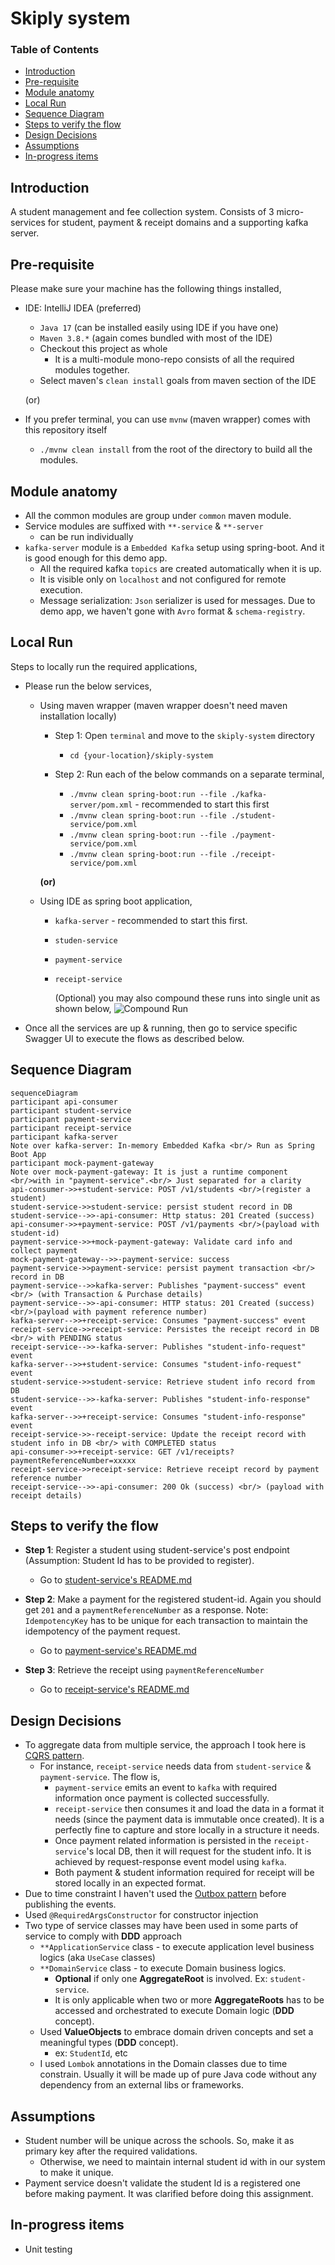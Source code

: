 # Skiply system

### Table of Contents
- [Introduction](#introduction)
- [Pre-requisite](#pre-requisite)  
- [Module anatomy](#module-anatomy)
- [Local Run](#local-run)
- [Sequence Diagram](#sequence-diagram)
- [Steps to verify the flow](#steps-to-verify-the-flow)
- [Design Decisions](#design-decisions)
- [Assumptions](#assumptions)
- [In-progress items](#in-progress-items)

## Introduction

A student management and fee collection system. Consists of 3 micro-services for student, payment & receipt domains 
and a supporting kafka server.

## Pre-requisite

Please make sure your machine has the following things installed,
- IDE: IntelliJ IDEA (preferred)
  - `Java 17` (can be installed easily using IDE if you have one)
  - `Maven 3.8.*` (again comes bundled with most of the IDE)
  - Checkout this project as whole
    - It is a multi-module mono-repo consists of all the required modules together.
  - Select maven's `clean install` goals from maven section of the IDE
  
  (or)

- If you prefer terminal, you can use `mvnw` (maven wrapper) comes with this repository itself
  - `./mvnw clean install` from the root of the directory to build all the modules.

## Module anatomy
  - All the common modules are group under `common` maven module.
  - Service modules are suffixed with `**-service` & `**-server`
    - can be run individually
  - `kafka-server` module is a `Embedded Kafka` setup using spring-boot. And it is good enough for this demo app.
    - All the required kafka `topics` are created automatically when it is up.
    - It is visible only on `localhost` and not configured for remote execution.
    - Message serialization: `Json` serializer is used for messages. Due to demo app, we haven't gone with `Avro` format
    & `schema-registry`.
 
## Local Run 
Steps to locally run the required applications,
  - Please run the below services,
    - Using maven wrapper (maven wrapper doesn't need maven installation locally)
      - Step 1: Open `terminal` and move to the `skiply-system` directory
        - `cd {your-location}/skiply-system` 

      - Step 2: Run each of the below commands on a separate terminal,
        - `./mvnw clean spring-boot:run --file ./kafka-server/pom.xml`  - recommended to start this first
        - `./mvnw clean spring-boot:run --file ./student-service/pom.xml`
        - `./mvnw clean spring-boot:run --file ./payment-service/pom.xml`
        - `./mvnw clean spring-boot:run --file ./receipt-service/pom.xml`

       **(or)**

    - Using IDE as spring boot application,
      - `kafka-server` - recommended to start this first.
      - `studen-service`
      - `payment-service`
      - `receipt-service`
      
         (Optional) you may also compound these runs into single unit as shown below,
         ![Compound Run](https://github.com/karthikairam/skiply-system/blob/main/docs/img/img.png?raw=true)    


  - Once all the services are up & running, then go to service specific Swagger UI to execute the flows as 
described below.

## Sequence Diagram

```mermaid
sequenceDiagram
participant api-consumer
participant student-service
participant payment-service
participant receipt-service
participant kafka-server
Note over kafka-server: In-memory Embedded Kafka <br/> Run as Spring Boot App
participant mock-payment-gateway
Note over mock-payment-gateway: It is just a runtime component <br/>with in "payment-service".<br/> Just separated for a clarity
api-consumer->>+student-service: POST /v1/students <br/>(register a student)
student-service->>student-service: persist student record in DB
student-service-->>-api-consumer: Http status: 201 Created (success)
api-consumer->>+payment-service: POST /v1/payments <br/>(payload with student-id)
payment-service->>+mock-payment-gateway: Validate card info and collect payment
mock-payment-gateway-->>-payment-service: success
payment-service->>payment-service: persist payment transaction <br/> record in DB
payment-service-->>kafka-server: Publishes "payment-success" event <br/> (with Transaction & Purchase details)
payment-service-->>-api-consumer: HTTP status: 201 Created (success) <br/>(payload with payment reference number)
kafka-server-->>+receipt-service: Consumes "payment-success" event
receipt-service->>receipt-service: Persistes the receipt record in DB <br/> with PENDING status
receipt-service-->>-kafka-server: Publishes "student-info-request" event
kafka-server-->>+student-service: Consumes "student-info-request" event
student-service->>student-service: Retrieve student info record from DB
student-service-->>-kafka-server: Publishes "student-info-response" event
kafka-server-->>+receipt-service: Consumes "student-info-response" event
receipt-service->>-receipt-service: Update the receipt record with student info in DB <br/> with COMPLETED status
api-consumer->>+receipt-service: GET /v1/receipts?paymentReferenceNumber=xxxxx
receipt-service->>receipt-service: Retrieve receipt record by payment reference number
receipt-service-->>-api-consumer: 200 Ok (success) <br/> (payload with receipt details)
```

## Steps to verify the flow

- **Step 1**: Register a student using student-service's post endpoint (Assumption: Student Id has to be provided to register).
  - Go to [student-service's README.md](./student-service/README.md#api-documentation)


- **Step 2**: Make a payment for the registered student-id. Again you should get `201` and a `paymentReferenceNumber` as a response.
  Note: `IdempotencyKey` has to be unique for each transaction to maintain the idempotency of the payment request.
  - Go to [payment-service's README.md](./payment-service/README.md#api-documentation)


- **Step 3**: Retrieve the receipt using `paymentReferenceNumber`
  - Go to [receipt-service's README.md](./receipt-service/README.md#api-documentation)


## Design Decisions
- To aggregate data from multiple service, the approach I took here is 
[CQRS pattern](https://microservices.io/patterns/data/cqrs.html). 
  - For instance, `receipt-service` needs data from `student-service` & `payment-service`. The flow is,
    - `payment-service` emits an event to `kafka` with required information once payment is collected successfully.
    - `receipt-service` then consumes it and load the data in a format it needs (since the payment data is immutable 
    once created). It is a perfectly fine to capture and store locally in a structure it needs.
    - Once payment related information is persisted in the `receipt-service`'s local DB, then it will request for 
    the student info. It is achieved by request-response event model using `kafka`.
    - Both payment & student information required for receipt will be stored locally in an expected format.
- Due to time constraint I haven't used the 
[Outbox pattern](https://microservices.io/patterns/data/transactional-outbox.html) before publishing the events.
- Used `@RequiredArgsConstructor` for constructor injection
- Two type of service classes may have been used in some parts of service to comply with **DDD** approach 
  - `**ApplicationService` class - to execute application level business logics (aka `UseCase` classes)
  - `**DomainService` class - to execute Domain business logics.
    - **Optional** if only one **AggregateRoot** is involved. Ex: `student-service`. 
    - It is only applicable when two or more **AggregateRoots** has to be accessed and orchestrated to execute 
    Domain logic (**DDD** concept).
  - Used **ValueObjects** to embrace domain driven concepts and set a meaningful types (**DDD** concept).
    - ex: `StudentId`, etc
  - I used `Lombok` annotations in the Domain classes due to time constrain. Usually it will be made up of 
  pure Java code without any dependency from an external libs or frameworks.

## Assumptions
- Student number will be unique across the schools. So, make it as primary key after the required validations.
  - Otherwise, we need to maintain internal student id with in our system to make it unique.
- Payment service doesn't validate the student Id is a registered one before making payment. It was clarified 
before doing this assignment.

## In-progress items
- Unit testing
